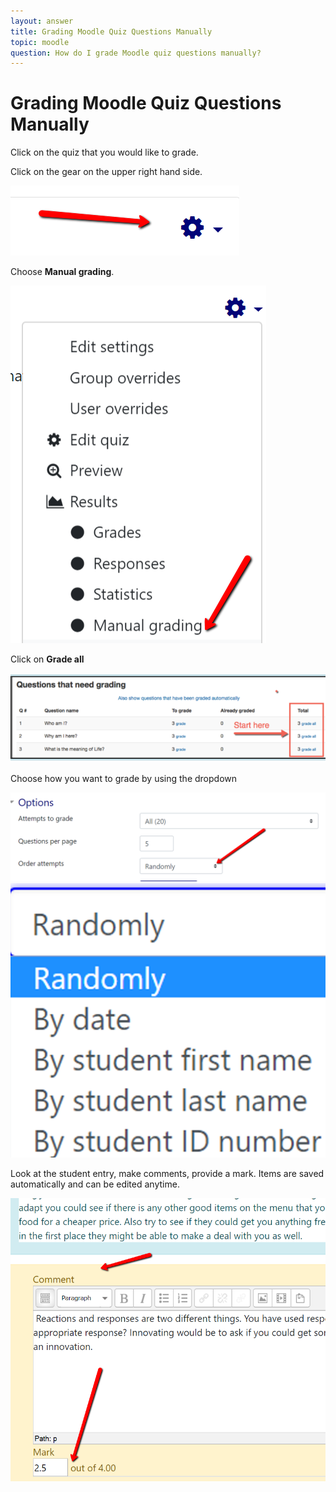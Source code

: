 ```yaml
---
layout: answer
title: Grading Moodle Quiz Questions Manually
topic: moodle
question: How do I grade Moodle quiz questions manually?
---
```

# **Grading Moodle Quiz Questions Manually**

Click on the quiz that you would like to grade.

Click on the gear on the upper right hand side.

<img class="center" src="../images/grading_moodle_quiz_questions_manually/image7.png">

Choose **Manual grading**.

<img class="center" src="../images/grading_moodle_quiz_questions_manually/image8.png">

Click on **Grade all**

<img class="center" src="../images/grading_moodle_quiz_questions_manually/image9.png">

Choose how you want to grade by using the dropdown

<img class="center" src="../images/grading_moodle_quiz_questions_manually/imagea.png">

<img class="center" src="../images/grading_moodle_quiz_questions_manually/imageb.png">

Look at the student entry, make comments, provide a mark. Items are saved automatically and can be edited anytime.

<img class="center" src="../images/grading_moodle_quiz_questions_manually/imagec.png">

